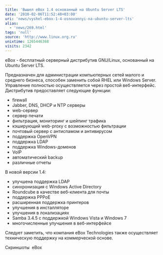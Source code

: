 ```yaml
---
title: 'Вышел eBox 1.4 основанный на Ubuntu Server LTS'
date: '2010-02-06T11:52:48+03:00'
uri: 'news/vyshel-ebox-1-4-osnovannyi-na-ubuntu-server-lts'
alias: 
  - 'news/269.html'
tags: 'null'
source: 'http://www.linux.org.ru'
unixtime: 1265446368
visits: 2342
---
```

eBox - бесплатный серверный дистрибутив GNU/Linux, основанный на Ubuntu Server LTS.

Предназначен для администрации компьютерных сетей малого и среднего бизнеса, способен заменить собой RHEL или Windows Server. Управление полностью осуществляется через простой веб-интерфейс. Дистрибутив предоставляет следующие функции:

*   firewall
*   Jabber, DNS, DHCP и NTP серверы
*   web-сервер
*   сервер печати
*   фильтрация, мониторинг и шейпинг трафика
*   кэширующий web-proxy с возможностью фильтрации
*   почтовый сервер с антиспамом и антивирусом
*   поддержка OpenVPN
*   поддержка LDAP
*   поддержка Windows-доменов
*   VoIP
*   автоматический backup
*   различные отчеты

В новой версии 1.4:

*   улучшена поддержка LDAP
*   синхронизация с Windows Active Directory
*   Roundcube в качестве веб-клиента для почты
*   поддержка PPPoE
*   расширенная поддержка принтеров
*   улучшения в инсталляторе
*   улучшения в локализациях
*   Samba 3.4.5 с поддержкой Windows Vista и Windows 7
*   многочисленные улучшения в веб-интерфейсе

Следует заметить, что компания eBox Technologies также осуществляет техническую поддержку на коммерческой основе.

Cкриншоты  eBox
